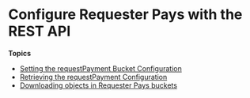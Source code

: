 # Configure Requester Pays with the REST API<a name="configure-requester-pays-rest"></a>

**Topics**
+ [Setting the requestPayment Bucket Configuration](RequesterPaysBucketConfiguration.md)
+ [Retrieving the requestPayment Configuration](BucketPayerValues.md)
+ [Downloading objects in Requester Pays buckets](ObjectsinRequesterPaysBuckets.md)